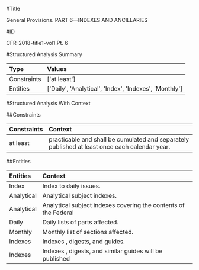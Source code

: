 #Title

General Provisions. PART 6—INDEXES AND ANCILLARIES


#ID

CFR-2018-title1-vol1.Pt. 6


#Structured Analysis Summary

| Type        | Values                                                 |
|:------------|:-------------------------------------------------------|
| Constraints | ['at least']                                           |
| Entities    | ['Daily', 'Analytical', 'Index', 'Indexes', 'Monthly'] |


#Structured Analysis With Context

 


##Constraints

| Constraints   | Context                                                                                        |
|:--------------|:-----------------------------------------------------------------------------------------------|
| at least      | practicable and shall be cumulated and separately published at least  once each calendar year. |


##Entities

| Entities   | Context                                                         |
|:-----------|:----------------------------------------------------------------|
| Index      | Index  to daily issues.                                         |
| Analytical | Analytical  subject indexes.                                    |
| Analytical | Analytical subject indexes covering the contents of the Federal |
| Daily      | Daily  lists of parts affected.                                 |
| Monthly    | Monthly  list of sections affected.                             |
| Indexes    | Indexes , digests, and guides.                                  |
| Indexes    | Indexes , digests, and similar guides will be published         |


